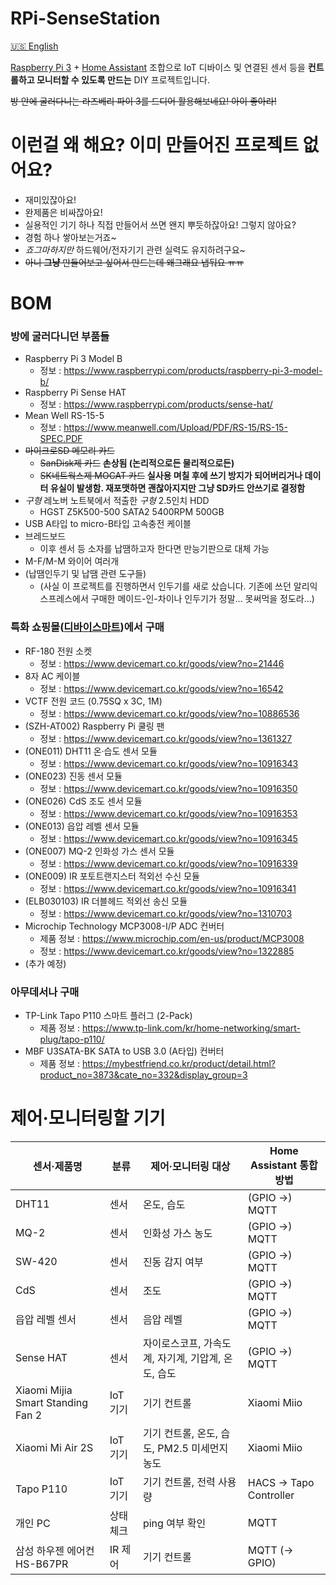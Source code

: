 RPi-SenseStation
================
[🇺🇸 English](README.md)

[Raspberry Pi 3](https://www.raspberrypi.com/products/raspberry-pi-3-model-b/) + [Home Assistant](https://www.home-assistant.io/) 조합으로 IoT 디바이스 및 연결된 센서 등을 **컨트롤하고 모니터할 수 있도록 만드는** DIY 프로젝트입니다.

<s>방 안에 굴러다니는 라즈베리 파이 3를 드디어 활용해보네요! 아이 좋아라!</s>

이런걸 왜 해요? 이미 만들어진 프로젝트 없어요?
==============================================
 - 재미있잖아요!
 - 완제품은 비싸잖아요!
 - 실용적인 기기 하나 직접 만들어서 쓰면 왠지 뿌듯하잖아요! 그렇지 않아요?
 - 경험 하나 쌓아보는거죠~
 - *죠그마하지만* 하드웨어/전자기기 관련 실력도 유지하려구요~
 - <s>아니 **그냥** 만들어보고 싶어서 만드는데 왜그래요 냅둬요 ㅠㅠ</s>

BOM
===
### 방에 굴러다니던 부품들
 - Raspberry Pi 3 Model B
   - 정보 : https://www.raspberrypi.com/products/raspberry-pi-3-model-b/
 - Raspberry Pi Sense HAT
   - 정보 : https://www.raspberrypi.com/products/sense-hat/
 - Mean Well RS-15-5
   - 정보 : https://www.meanwell.com/Upload/PDF/RS-15/RS-15-SPEC.PDF
 - ~~마이크로SD 메모리 카드~~
   - ~~SanDisk제 카드~~ **손상됨 (논리적으로든 물리적으로든)**
   - ~~SK네트웍스제 MOCAT 카드~~ **실사용 며칠 후에 쓰기 방지가 되어버리거나 데이터 유실이 발생함. 재포맷하면 괜찮아지지만 그냥 SD카드 안쓰기로 결정함**
 - *구형* 레노버 노트북에서 적출한 *구형* 2.5인치 HDD
   - HGST Z5K500-500 SATA2 5400RPM 500GB
 - USB A타입 to micro-B타입 고속충전 케이블
 - 브레드보드
   - 이후 센서 등 소자를 납땜하고자 한다면 만능기판으로 대체 가능
 - M-F/M-M 와이어 여러개
 - (납땜인두기 및 납땜 관련 도구들)
   - (사실 이 프로젝트를 진행하면서 인두기를 새로 샀습니다. 기존에 쓰던 알리익스프레스에서 구매한 메이드-인-차이나 인두기가 정말... 못써먹을 정도라...)

### 특화 쇼핑몰([디바이스마트](https://www.devicemart.co.kr/))에서 구매
 - RF-180 전원 소켓
   - 정보 : https://www.devicemart.co.kr/goods/view?no=21446
 - 8자 AC 케이블
   - 정보 : https://www.devicemart.co.kr/goods/view?no=16542
 - VCTF 전원 코드 (0.75SQ x 3C, 1M)
   - 정보 : https://www.devicemart.co.kr/goods/view?no=10886536
 - (SZH-AT002) Raspberry Pi 쿨링 팬
   - 정보 : https://www.devicemart.co.kr/goods/view?no=1361327
 - (ONE011) DHT11 온·습도 센서 모듈
   - 정보 : https://www.devicemart.co.kr/goods/view?no=10916343
 - (ONE023) 진동 센서 모듈
   - 정보 : https://www.devicemart.co.kr/goods/view?no=10916350
 - (ONE026) CdS 조도 센서 모듈
   - 정보 : https://www.devicemart.co.kr/goods/view?no=10916353
 - (ONE013) 읍압 레벨 센서 모듈
   - 정보 : https://www.devicemart.co.kr/goods/view?no=10916345
 - (ONE007) MQ-2 인화성 가스 센서 모듈
   - 정보 : https://www.devicemart.co.kr/goods/view?no=10916339
 - (ONE009) IR 포토트랜지스터 적외선 수신 모듈
   - 정보 : https://www.devicemart.co.kr/goods/view?no=10916341
 - (ELB030103) IR 더블헤드 적외선 송신 모듈
   - 정보 : https://www.devicemart.co.kr/goods/view?no=1310703
 - Microchip Technology MCP3008-I/P ADC 컨버터
   - 제품 정보 : https://www.microchip.com/en-us/product/MCP3008
   - 정보 : https://www.devicemart.co.kr/goods/view?no=1322885
 - (추가 예정)

### 아무데서나 구매
 - TP-Link Tapo P110 스마트 플러그 (2-Pack)
   - 제품 정보 : https://www.tp-link.com/kr/home-networking/smart-plug/tapo-p110/
 - MBF U3SATA-BK SATA to USB 3.0 (A타입) 컨버터
   - 제품 정보 : https://mybestfriend.co.kr/product/detail.html?product_no=3873&cate_no=332&display_group=3

제어·모니터링할 기기
====================
| 센서·제품명                       | 분류      | 제어·모니터링 대상                                 | Home Assistant 통합 방법 |
| --------------------------------- | --------- | -------------------------------------------------- | ------------------------ |
| DHT11                             | 센서      | 온도, 습도                                         | (GPIO →) MQTT            |
| MQ-2                              | 센서      | 인화성 가스 농도                                   | (GPIO →) MQTT            |
| SW-420                            | 센서      | 진동 감지 여부                                     | (GPIO →) MQTT            |
| CdS                               | 센서      | 조도                                               | (GPIO →) MQTT            |
| 읍압 레벨 센서                    | 센서      | 음압 레벨                                          | (GPIO →) MQTT            |
| Sense HAT                         | 센서      | 자이로스코프, 가속도계, 자기계, 기압계, 온도, 습도 | (GPIO →) MQTT            |
| Xiaomi Mijia Smart Standing Fan 2 | IoT 기기  | 기기 컨트롤                                        | Xiaomi Miio              |
| Xiaomi Mi Air 2S                  | IoT 기기  | 기기 컨트롤, 온도, 습도, PM2.5 미세먼지 농도       | Xiaomi Miio              |
| Tapo P110                         | IoT 기기  | 기기 컨트롤, 전력 사용량                           | HACS → Tapo Controller   |
| 개인 PC                           | 상태 체크 | ping 여부 확인                                     | MQTT                     |
| 삼성 하우젠 에어컨 HS-B67PR       | IR 제어   | 기기 컨트롤                                        | MQTT (→ GPIO)            |
